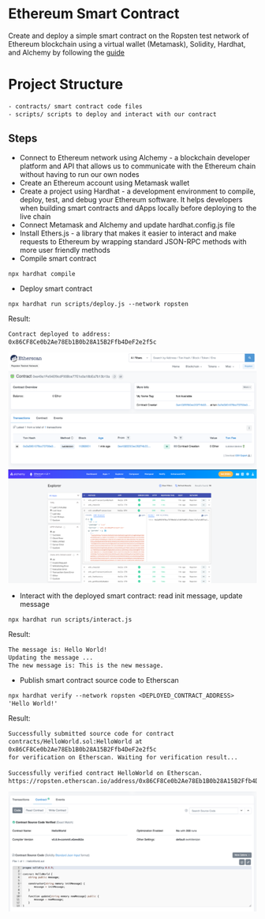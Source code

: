 # Ethereum Smart Contract
Create and deploy a simple smart contract on the Ropsten test network of Ethereum blockchain using a virtual wallet (Metamask), Solidity, Hardhat, and Alchemy by following the [guide](https://ethereum.org/en/developers/tutorials/hello-world-smart-contract)

# Project Structure
```
- contracts/ smart contract code files
- scripts/ scripts to deploy and interact with our contract
```

## Steps
- Connect to Ethereum network using Alchemy - a blockchain developer platform and API that allows us to communicate with the Ethereum chain without having to run our own nodes
- Create an Ethereum account using Metamask wallet
- Create a project using Hardhat - a development environment to compile, deploy, test, and debug your Ethereum software. It helps developers when building smart contracts and dApps locally before deploying to the live chain
- Connect Metamask and Alchemy and update hardhat.config.js file
- Install Ethers.js - a library that makes it easier to interact and make requests to Ethereum by wrapping standard JSON-RPC methods with more user friendly methods
- Compile smart contract
```
npx hardhat compile
```
- Deploy smart contract
```
npx hardhat run scripts/deploy.js --network ropsten
```
Result:
```
Contract deployed to address: 0x86CF8Ce0b2Ae78Eb1B0b28A15B2Ffb4DeF2e2f5c
```
![Etherscan](./assets/etherscan.png)
![Alchemy](./assets/alchemy.png)
- Interact with the deployed smart contract: read init message, update message
```
npx hardhat run scripts/interact.js
```
Result:
```
The message is: Hello World!
Updating the message ...
The new message is: This is the new message.
```
- Publish smart contract source code to Etherscan
```
npx hardhat verify --network ropsten <DEPLOYED_CONTRACT_ADDRESS> 'Hello World!'
```
Result:
```
Successfully submitted source code for contract
contracts/HelloWorld.sol:HelloWorld at 0x86CF8Ce0b2Ae78Eb1B0b28A15B2Ffb4DeF2e2f5c
for verification on Etherscan. Waiting for verification result...

Successfully verified contract HelloWorld on Etherscan.
https://ropsten.etherscan.io/address/0x86CF8Ce0b2Ae78Eb1B0b28A15B2Ffb4DeF2e2f5c
```
![Etherscan Contract Source Code](./assets/etherscan_sourcecode.png)
